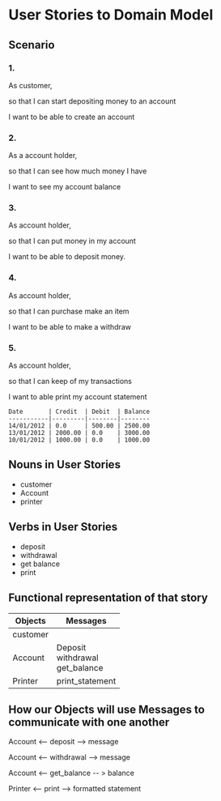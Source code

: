# User Stories to Domain Model

## Scenario

### 1.
As customer,

so that I can start depositing money to an account

I want to be able to create an account

### 2.
As a account holder,

so that I can see how much money I have

I want to see my account balance

### 3.
As account holder,

so that I can put money in my account

I want to be able to deposit money.

### 4.
As account holder,

so that I can purchase make an item

I want to be able to make a withdraw

### 5.
As account holder,

so that I can keep of my transactions

I want to able print my account statement

```
Date       | Credit  | Debit  | Balance
-----------|---------|--------|--------
14/01/2012 | 0.0     | 500.00 | 2500.00
13/01/2012 | 2000.00 | 0.0    | 3000.00
10/01/2012 | 1000.00 | 0.0    | 1000.00
```

## Nouns in User Stories
- customer
- Account
- printer

## Verbs in User Stories
- deposit
- withdrawal
- get balance
- print
 
##  Functional representation of that story

| Objects         | Messages                              |
|-----------------|---------------------------------------|
| customer        |                                       |
| Account         | Deposit<br>withdrawal<br>get_balance  |
| Printer         | print_statement                       |    

## How our Objects will use Messages to communicate with one another

Account <-- deposit --> message

Account <-- withdrawal --> message

Account <-- get_balance -- > balance

Printer <-- print --> formatted statement

